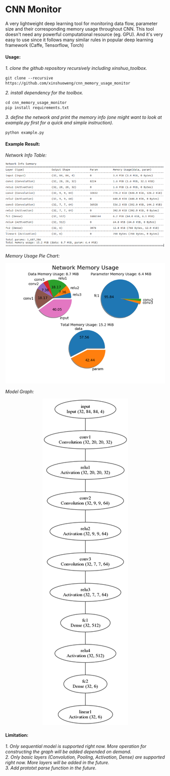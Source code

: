 # CNN Monitor
A very lightweight deep learning tool for monitoring data flow, parameter size and their corresponding memory usage throughout CNN. This tool doesn't need any powerful computational resource (eg. GPU). And it's very easy to use since it follows many similar rules in popular deep learning framework (Caffe, Tensorflow, Torch)

#### Usage:

*1. clone the github repository recursively including xinshuo_toolbox.*
~~~shell
git clone --recursive https://github.com/xinshuoweng/cnn_memory_usage_monitor
~~~

*2. install dependency for the toolbox.*
~~~shell
cd cnn_memory_usage_monitor
pip install requirements.txt
~~~

*3. define the network and print the memory info (one might want to look at example.py first for a quick and simple instruction).*
~~~shell
python example.py
~~~

#### Example Result:

*Network Info Table:*
<p align="center">
<img alt="Network Info Table", src="network_info.png")
</p>

*Memory Usage Pie Chart:*
<p align="center">
<img alt="Memory Usage Pie Chart", src="memory_chart.png")
</p>

*Model Graph:*
<p align="center">
<img alt="Model Graph", src="model_graph.png")
</p>


#### Limitation:

*1. Only sequential model is supported right now. More operation for constructing the graph will be added depended on demand.*<br>
*2. Only basic layers (Convolution, Pooling, Activation, Dense) are supported right now. More layers will be added in the future.*<br>
*3. Add prototxt parse function in the future.*<br>

